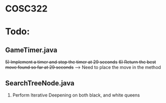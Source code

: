# COSC322

# Todo:

GameTimer.java
--------------
~~5) Implement a timer and stop the timer at 29 seconds~~
~~6) Return the best move found so far at 29 seconds~~ --> Need to place the move in the method

SearchTreeNode.java
-------------------
1) Perform Iterative Deepening on both black, and white queens
